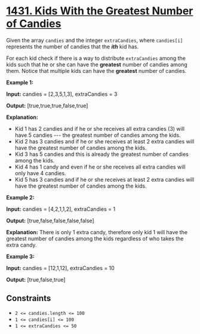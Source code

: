 # [1431. Kids With the Greatest Number of Candies](https://leetcode.com/problems/kids-with-the-greatest-number-of-candies/)

Given the array `candies` and the integer `extraCandies`, where `candies[i]` represents the number of candies that the ***ith*** kid has.

For each kid check if there is a way to distribute `extraCandies` among the kids such that he or she can have the **greatest** number of candies among them. Notice that multiple kids can have the **greatest** number of candies.

**Example 1:**

**Input:** candies = \[2,3,5,1,3\], extraCandies = 3

**Output:** \[true,true,true,false,true\]

**Explanation:**

- Kid 1 has 2 candies and if he or she receives all extra candies (3) will have 5 candies --- the greatest number of candies among the kids.
- Kid 2 has 3 candies and if he or she receives at least 2 extra candies will have the greatest number of candies among the kids.
- Kid 3 has 5 candies and this is already the greatest number of candies among the kids.
- Kid 4 has 1 candy and even if he or she receives all extra candies will only have 4 candies.
- Kid 5 has 3 candies and if he or she receives at least 2 extra candies will have the greatest number of candies among the kids.

**Example 2:**

**Input:** candies = \[4,2,1,1,2\], extraCandies = 1

**Output:** \[true,false,false,false,false\]

**Explanation:** There is only 1 extra candy, therefore only kid 1 will have the greatest number of candies among the kids regardless of who takes the extra candy.

**Example 3:**

**Input:** candies = \[12,1,12\], extraCandies = 10

**Output:** \[true,false,true\]

## Constraints

- `2 <= candies.length <= 100`
- `1 <= candies[i] <= 100`
- `1 <= extraCandies <= 50`
